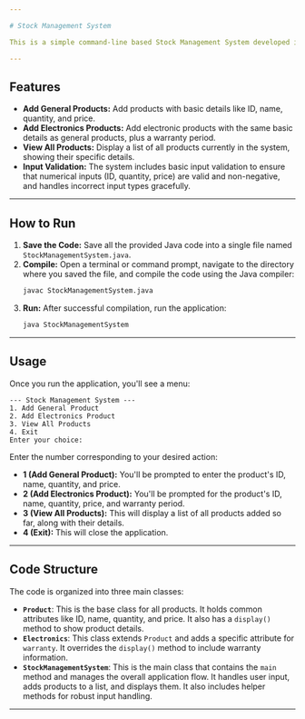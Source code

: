 ```yaml
---

# Stock Management System

This is a simple command-line based Stock Management System developed in Java. It allows you to manage different types of products, specifically general products and electronic products with an added warranty feature.

---
```


## Features

* **Add General Products:** Add products with basic details like ID, name, quantity, and price.
* **Add Electronics Products:** Add electronic products with the same basic details as general products, plus a warranty period.
* **View All Products:** Display a list of all products currently in the system, showing their specific details.
* **Input Validation:** The system includes basic input validation to ensure that numerical inputs (ID, quantity, price) are valid and non-negative, and handles incorrect input types gracefully.

---

## How to Run

1.  **Save the Code:** Save all the provided Java code into a single file named `StockManagementSystem.java`.
2.  **Compile:** Open a terminal or command prompt, navigate to the directory where you saved the file, and compile the code using the Java compiler:
    ```bash
    javac StockManagementSystem.java
    ```
3.  **Run:** After successful compilation, run the application:
    ```bash
    java StockManagementSystem
    ```

---

## Usage

Once you run the application, you'll see a menu:

```
--- Stock Management System ---
1. Add General Product
2. Add Electronics Product
3. View All Products
4. Exit
Enter your choice:
```

Enter the number corresponding to your desired action:

* **1 (Add General Product):** You'll be prompted to enter the product's ID, name, quantity, and price.
* **2 (Add Electronics Product):** You'll be prompted for the product's ID, name, quantity, price, and warranty period.
* **3 (View All Products):** This will display a list of all products added so far, along with their details.
* **4 (Exit):** This will close the application.

---

## Code Structure

The code is organized into three main classes:

* **`Product`**: This is the base class for all products. It holds common attributes like ID, name, quantity, and price. It also has a `display()` method to show product details.
* **`Electronics`**: This class extends `Product` and adds a specific attribute for `warranty`. It overrides the `display()` method to include warranty information.
* **`StockManagementSystem`**: This is the main class that contains the `main` method and manages the overall application flow. It handles user input, adds products to a list, and displays them. It also includes helper methods for robust input handling.

---
